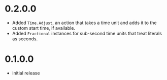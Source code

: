 # 0.2.0.0
* Added `Time.Adjust`, an action that takes a time unit and adds it to the custom start time, if available.
* Added `Fractional` instances for sub-second time units that treat literals as seconds.

# 0.1.0.0
* initial release
